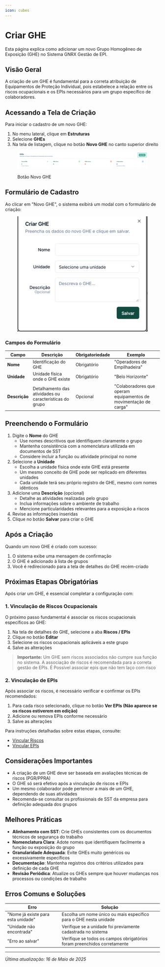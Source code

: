 ```yaml
---
icon: cubes
---
```


# Criar GHE

Esta página explica como adicionar um novo Grupo Homogêneo de Exposição (GHE) no Sistema GNRX Gestão de EPI.

## Visão Geral

A criação de um GHE é fundamental para a correta atribuição de Equipamentos de Proteção Individual, pois estabelece a relação entre os riscos ocupacionais e os EPIs necessários para um grupo específico de colaboradores.

## Acessando a Tela de Criação

Para iniciar o cadastro de um novo GHE:

1. No menu lateral, clique em **Estruturas**
2. Selecione **GHEs**
3. Na tela de listagem, clique no botão **Novo GHE** no canto superior direito

<figure><img src="../../.gitbook/assets/image (25) (1).png" alt=""><figcaption><p>Botão Novo GHE</p></figcaption></figure>

## Formulário de Cadastro

Ao clicar em "Novo GHE", o sistema exibirá um modal com o formulário de criação:

<figure><img src="../../.gitbook/assets/image (26) (1).png" alt=""><figcaption></figcaption></figure>

### Campos do Formulário

| Campo         | Descrição                                               | Obrigatoriedade | Exemplo                                                          |
| ------------- | ------------------------------------------------------- | --------------- | ---------------------------------------------------------------- |
| **Nome**      | Identificação do GHE                                    | Obrigatório     | "Operadores de Empilhadeira"                                     |
| **Unidade**   | Unidade física onde o GHE existe                        | Obrigatório     | "Belo Horizonte"                                                 |
| **Descrição** | Detalhamento das atividades ou características do grupo | Opcional        | "Colaboradores que operam equipamentos de movimentação de carga" |

## Preenchendo o Formulário

1. Digite o **Nome** do GHE
   * Use nomes descritivos que identifiquem claramente o grupo
   * Mantenha consistência com a nomenclatura utilizada em documentos de SST
   * Considere incluir a função ou atividade principal no nome
2. Selecione a **Unidade**
   * Escolha a unidade física onde este GHE está presente
   * Um mesmo conceito de GHE pode ser replicado em diferentes unidades
   * Cada unidade terá seu próprio registro de GHE, mesmo com nomes idênticos
3. Adicione uma **Descrição** (opcional)
   * Detalhe as atividades realizadas pelo grupo
   * Inclua informações sobre o ambiente de trabalho
   * Mencione particularidades relevantes para a exposição a riscos
4. Revise as informações inseridas
5. Clique no botão **Salvar** para criar o GHE

## Após a Criação

Quando um novo GHE é criado com sucesso:

1. O sistema exibe uma mensagem de confirmação
2. O GHE é adicionado à lista de grupos
3. Você é redirecionado para a tela de detalhes do GHE recém-criado

## Próximas Etapas Obrigatórias

Após criar um GHE, é essencial completar a configuração com:

### 1. Vinculação de Riscos Ocupacionais

O próximo passo fundamental é associar os riscos ocupacionais específicos ao GHE:

1. Na tela de detalhes do GHE, selecione a aba **Riscos / EPIs**
2. Clique no botão **Editar**
3. Selecione os riscos ocupacionais aplicáveis a este grupo
4. Salve as alterações

> **Importante:** Um GHE sem riscos associados não cumpre sua função no sistema. A associação de riscos é recomendada para a correta gestão de EPIs. É Possível associar epis que não tem laço com risco

### 2. Vinculação de EPIs

Após associar os riscos, é necessário verificar e confirmar os EPIs recomendados:

1. Para cada risco selecionado, clique no botão **Ver EPIs (Não aparece se os riscos estiverem em edição)**
2. Adicione ou remova EPIs conforme necessário
3. Salve as alterações

Para instruções detalhadas sobre estas etapas, consulte:

* [Vincular Riscos](vincular-riscos.md)
* [Vincular EPIs](vincular-epis.md)

## Considerações Importantes

* A criação de um GHE deve ser baseada em avaliações técnicas de riscos (PGR/PPRA)
* O GHE só será efetivo após a vinculação de riscos e EPIs
* Um mesmo colaborador pode pertencer a mais de um GHE, dependendo de suas atividades
* Recomenda-se consultar os profissionais de SST da empresa para definição adequada dos grupos

## Melhores Práticas

* **Alinhamento com SST**: Crie GHEs consistentes com os documentos técnicos de segurança do trabalho
* **Nomenclatura Clara**: Adote nomes que identifiquem facilmente a função ou exposição do grupo
* **Granularidade Adequada**: Evite GHEs muito genéricos ou excessivamente específicos
* **Documentação**: Mantenha registros dos critérios utilizados para definição de cada GHE
* **Revisão Periódica**: Atualize os GHEs sempre que houver mudanças nos processos ou condições de trabalho

## Erros Comuns e Soluções

| Erro                               | Solução                                                                  |
| ---------------------------------- | ------------------------------------------------------------------------ |
| "Nome já existe para esta unidade" | Escolha um nome único ou mais específico para o GHE nesta unidade        |
| "Unidade não encontrada"           | Verifique se a unidade foi previamente cadastrada no sistema             |
| "Erro ao salvar"                   | Verifique se todos os campos obrigatórios foram preenchidos corretamente |

***

_Última atualização: 16 de Maio de 2025_
